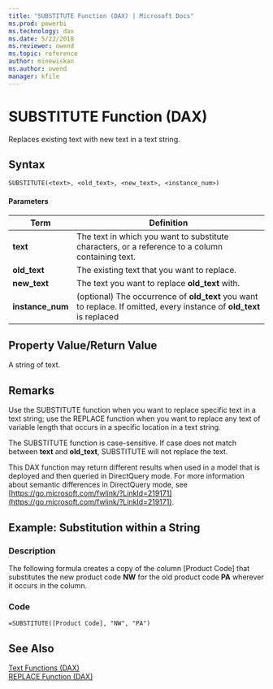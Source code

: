 ```yaml
---
title: "SUBSTITUTE Function (DAX) | Microsoft Docs"
ms.prod: powerbi 
ms.technology: dax
ms.date: 5/22/2018
ms.reviewer: owend
ms.topic: reference
author: minewiskan
ms.author: owend
manager: kfile
---
```

# SUBSTITUTE Function (DAX)
Replaces existing text with new text in a text string.  
  
## Syntax  
  
```dax
SUBSTITUTE(<text>, <old_text>, <new_text>, <instance_num>)  
```
  
#### Parameters  
  
|Term|Definition|  
|--------|--------------|  
|**text**|The text in which you want to substitute characters, or a reference to a column containing text.|  
|**old_text**|The existing text that you want to replace.|  
|**new_text**|The text you want to replace **old_text** with.|  
|**instance_num**|(optional) The occurrence of **old_text** you want to replace. If omitted, every instance of **old_text** is replaced|  
  
## Property Value/Return Value  
A string of text.  
  
## Remarks  
Use the SUBSTITUTE function when you want to replace specific text in a text string; use the REPLACE function when you want to replace any text of variable length that occurs in a specific location in a text string.  
  
The SUBSTITUTE function is case-sensitive. If case does not match between **text** and **old_text**, SUBSTITUTE will not replace the text.  
  
This DAX function may return different results when used in a model that is deployed and then queried in DirectQuery mode. For more information about semantic differences in DirectQuery mode, see  [https://go.microsoft.com/fwlink/?LinkId=219171](https://go.microsoft.com/fwlink/?LinkId=219171).  
  
## Example: Substitution within a String  
  
### Description  
The following formula creates a copy of the column [Product Code] that substitutes the new product code **NW** for the old product code **PA** wherever it occurs in the column.  
  
### Code  
  
```dax
=SUBSTITUTE([Product Code], "NW", "PA")  
```
  
## See Also  
[Text Functions &#40;DAX&#41;](text-functions-dax.md)  
[REPLACE Function &#40;DAX&#41;](replace-function-dax.md)  
  
